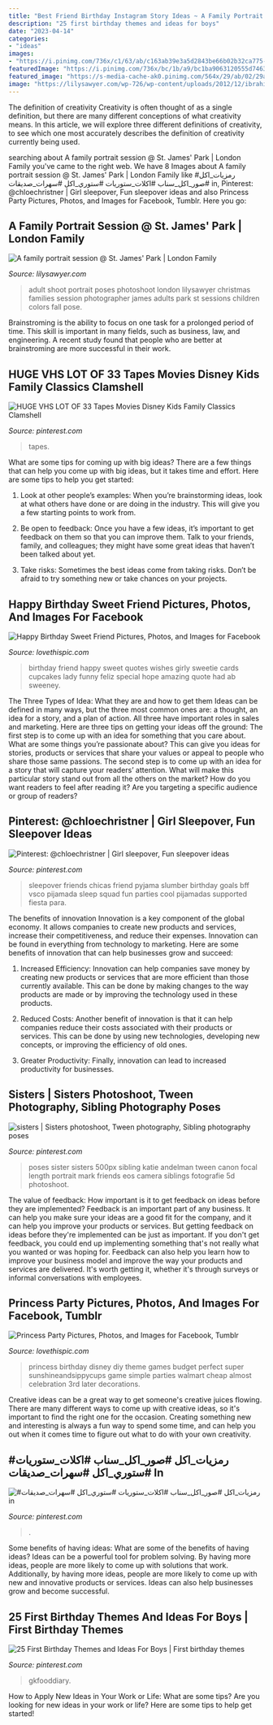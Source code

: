 ```yaml
---
title: "Best Friend Birthday Instagram Story Ideas ~ A Family Portrait Session @ St. James&#039; Park"
description: "25 first birthday themes and ideas for boys"
date: "2023-04-14"
categories:
- "ideas"
images:
- "https://i.pinimg.com/736x/c1/63/ab/c163ab39e3a5d2843be66b02b32ca775--sister-photography-poses-fairy-photography.jpg"
featuredImage: "https://i.pinimg.com/736x/bc/1b/a9/bc1ba9063120555d7463eb4496c2e5ac.jpg"
featured_image: "https://s-media-cache-ak0.pinimg.com/564x/29/ab/02/29ab02083de236d2da36733b8566b8fa.jpg"
image: "https://lilysawyer.com/wp-726/wp-content/uploads/2012/12/ibrahimi_8_WEB.jpg"
---
```



The definition of creativity
Creativity is often thought of as a single definition, but there are many different conceptions of what creativity means. In this article, we will explore three different definitions of creativity, to see which one most accurately describes the definition of creativity currently being used.

	

		
searching about A family portrait session @ St. James&#039; Park | London Family you've came to the right web. We have 8 Images about A family portrait session @ St. James&#039; Park | London Family like #رمزيات_اكل #صور_اكل_سناب #اكلات_ستوريات #ستوري_اكل #سهرات_صديقات in, Pinterest: @chloechristner | Girl sleepover, Fun sleepover ideas and also Princess Party Pictures, Photos, and Images for Facebook, Tumblr. Here you go:
		
    
## A Family Portrait Session @ St. James&#039; Park | London Family

<img loading=lazy src="https://lilysawyer.com/wp-726/wp-content/uploads/2012/12/ibrahimi_8_WEB.jpg" onerror="this.onerror=null;this.src='https://tse1.mm.bing.net/th?id=OIP.-SfkjpnnYAJsN50P-NJ6MQHaPe&amp;pid=15.1';" alt="A family portrait session @ St. James&#039; Park | London Family">

_Source: lilysawyer.com_

>adult shoot portrait poses photoshoot london lilysawyer christmas families session photographer james adults park st sessions children colors fall pose. 

	

Brainstroming is the ability to focus on one task for a prolonged period of time. This skill is important in many fields, such as business, law, and engineering. A recent study found that people who are better at brainstroming are more successful in their work.

    
## HUGE VHS LOT OF 33 Tapes Movies Disney Kids Family Classics Clamshell

<img loading=lazy src="https://i.pinimg.com/736x/13/e6/03/13e603da0d467c0b5e9164a32cef3783.jpg" onerror="this.onerror=null;this.src='https://tse4.mm.bing.net/th?id=OIP.0uYhIXH7CLRcdx7WdfX2XAHaJ3&amp;pid=15.1';" alt="HUGE VHS LOT OF 33 Tapes Movies Disney Kids Family Classics Clamshell">

_Source: pinterest.com_

>tapes. 

	

What are some tips for coming up with big ideas?
There are a few things that can help you come up with big ideas, but it takes time and effort. Here are some tips to help you get started:
1. Look at other people’s examples: When you’re brainstorming ideas, look at what others have done or are doing in the industry. This will give you a few starting points to work from.

2. Be open to feedback: Once you have a few ideas, it’s important to get feedback on them so that you can improve them. Talk to your friends, family, and colleagues; they might have some great ideas that haven’t been talked about yet.

3. Take risks: Sometimes the best ideas come from taking risks. Don’t be afraid to try something new or take chances on your projects.

    
## Happy Birthday Sweet Friend Pictures, Photos, And Images For Facebook

<img loading=lazy src="https://s-media-cache-ak0.pinimg.com/564x/29/ab/02/29ab02083de236d2da36733b8566b8fa.jpg" onerror="this.onerror=null;this.src='https://tse4.mm.bing.net/th?id=OIP.WbHL4C2TJR-aCMbHQpWKdAHaKr&amp;pid=15.1';" alt="Happy Birthday Sweet Friend Pictures, Photos, and Images for Facebook">

_Source: lovethispic.com_

>birthday friend happy sweet quotes wishes girly sweetie cards cupcakes lady funny feliz special hope amazing quote had ab sweeney. 

	

The Three Types of Idea: What they are and how to get them
Ideas can be defined in many ways, but the three most common ones are: a thought, an idea for a story, and a plan of action. All three have important roles in sales and marketing. Here are three tips on getting your ideas off the ground: 
The first step is to come up with an idea for something that you care about. What are some things you’re passionate about? This can give you ideas for stories, products or services that share your values or appeal to people who share those same passions. 
The second step is to come up with an idea for a story that will capture your readers’ attention. What will make this particular story stand out from all the others on the market? How do you want readers to feel after reading it? Are you targeting a specific audience or group of readers?

    
## Pinterest: @chloechristner | Girl Sleepover, Fun Sleepover Ideas

<img loading=lazy src="https://i.pinimg.com/736x/aa/c4/50/aac450934130a38063596669bb0e11b9.jpg" onerror="this.onerror=null;this.src='https://tse4.mm.bing.net/th?id=OIP.ZV9w_47HZzy1_rX1TgLzQQAAAA&amp;pid=15.1';" alt="Pinterest: @chloechristner | Girl sleepover, Fun sleepover ideas">

_Source: pinterest.com_

>sleepover friends chicas friend pyjama slumber birthday goals bff vsco pijamada sleep squad fun parties cool pijamadas supported fiesta para. 

	

The benefits of innovation
Innovation is a key component of the global economy. It allows companies to create new products and services, increase their competitiveness, and reduce their expenses. Innovation can be found in everything from technology to marketing. Here are some benefits of innovation that can help businesses grow and succeed:
1. Increased Efficiency: Innovation can help companies save money by creating new products or services that are more efficient than those currently available. This can be done by making changes to the way products are made or by improving the technology used in these products.

2. Reduced Costs: Another benefit of innovation is that it can help companies reduce their costs associated with their products or services. This can be done by using new technologies, developing new concepts, or improving the efficiency of old ones.

3. Greater Productivity: Finally, innovation can lead to increased productivity for businesses.

    
## Sisters | Sisters Photoshoot, Tween Photography, Sibling Photography Poses

<img loading=lazy src="https://i.pinimg.com/736x/c1/63/ab/c163ab39e3a5d2843be66b02b32ca775--sister-photography-poses-fairy-photography.jpg" onerror="this.onerror=null;this.src='https://tse2.mm.bing.net/th?id=OIP.IGJh4vtdWA6HzUNbZHy9BgHaKQ&amp;pid=15.1';" alt="sisters | Sisters photoshoot, Tween photography, Sibling photography poses">

_Source: pinterest.com_

>poses sister sisters 500px sibling katie andelman tween canon focal length portrait mark friends eos camera siblings fotografie 5d photoshoot. 

	

The value of feedback: How important is it to get feedback on ideas before they are implemented?
Feedback is an important part of any business. It can help you make sure your ideas are a good fit for the company, and it can help you improve your products or services. But getting feedback on ideas before they're implemented can be just as important. If you don't get feedback, you could end up implementing something that's not really what you wanted or was hoping for. Feedback can also help you learn how to improve your business model and improve the way your products and services are delivered. It's worth getting it, whether it's through surveys or informal conversations with employees.

    
## Princess Party Pictures, Photos, And Images For Facebook, Tumblr

<img loading=lazy src="https://www.lovethispic.com/uploaded_images/23411-Princess-Party.jpg?2" onerror="this.onerror=null;this.src='https://tse1.mm.bing.net/th?id=OIP.Gkuv-I9eAviZiKgV8fqm3AHaKl&amp;pid=15.1';" alt="Princess Party Pictures, Photos, and Images for Facebook, Tumblr">

_Source: lovethispic.com_

>princess birthday disney diy theme games budget perfect super sunshineandsippycups game simple parties walmart cheap almost celebration 3rd later decorations. 

	

Creative ideas can be a great way to get someone's creative juices flowing. There are many different ways to come up with creative ideas, so it's important to find the right one for the occasion. Creating something new and interesting is always a fun way to spend some time, and can help you out when it comes time to figure out what to do with your own creativity.

    
## #رمزيات_اكل #صور_اكل_سناب #اكلات_ستوريات #ستوري_اكل #سهرات_صديقات In

<img loading=lazy src="https://i.pinimg.com/736x/b5/20/f8/b520f877f76159875a14ce64ba19f2f9.jpg" onerror="this.onerror=null;this.src='https://tse3.mm.bing.net/th?id=OIP.y_TUf10D0n76tI5MiyvCSgHaNK&amp;pid=15.1';" alt="#رمزيات_اكل #صور_اكل_سناب #اكلات_ستوريات #ستوري_اكل #سهرات_صديقات in">

_Source: pinterest.com_

>. 

	

Some benefits of having ideas: What are some of the benefits of having ideas?
Ideas can be a powerful tool for problem solving. By having more ideas, people are more likely to come up with solutions that work. Additionally, by having more ideas, people are more likely to come up with new and innovative products or services. Ideas can also help businesses grow and become successful.

    
## 25 First Birthday Themes And Ideas For Boys | First Birthday Themes

<img loading=lazy src="https://i.pinimg.com/736x/bc/1b/a9/bc1ba9063120555d7463eb4496c2e5ac.jpg" onerror="this.onerror=null;this.src='https://tse1.mm.bing.net/th?id=OIP.F_UbeDld10Njd59ZWX6c7AHaLH&amp;pid=15.1';" alt="25 First Birthday Themes and Ideas For Boys | First birthday themes">

_Source: pinterest.com_

>gkfooddiary. 

	

How to Apply New Ideas in Your Work or Life: What are some tips?
Are you looking for new ideas in your work or life? Here are some tips to help get started!

